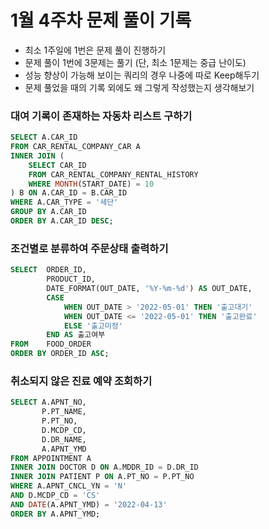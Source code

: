 # 1월 4주차 문제 풀이 기록

- 최소 1주일에 1번은 문제 풀이 진행하기
- 문제 풀이 1번에 3문제는 풀기 (단, 최소 1문제는 중급 난이도)
- 성능 향상이 가능해 보이는 쿼리의 경우 나중에 따로 Keep해두기
- 문제 풀었을 때의 기록 외에도 왜 그렇게 작성했는지 생각해보기

### 대여 기록이 존재하는 자동차 리스트 구하기

```sql
SELECT A.CAR_ID
FROM CAR_RENTAL_COMPANY_CAR A
INNER JOIN (
    SELECT CAR_ID
    FROM CAR_RENTAL_COMPANY_RENTAL_HISTORY
    WHERE MONTH(START_DATE) = 10
) B ON A.CAR_ID = B.CAR_ID
WHERE A.CAR_TYPE = '세단'
GROUP BY A.CAR_ID
ORDER BY A.CAR_ID DESC;
```

### 조건별로 분류하여 주문상태 출력하기

```sql
SELECT  ORDER_ID,  
        PRODUCT_ID,  
        DATE_FORMAT(OUT_DATE, '%Y-%m-%d') AS OUT_DATE,  
        CASE  
            WHEN OUT_DATE > '2022-05-01' THEN '출고대기'  
            WHEN OUT_DATE <= '2022-05-01' THEN '출고완료'  
            ELSE '출고미정'  
        END AS 출고여부  
FROM    FOOD_ORDER  
ORDER BY ORDER_ID ASC;
```

### 취소되지 않은 진료 예약 조회하기

```sql
SELECT A.APNT_NO,  
       P.PT_NAME,  
       P.PT_NO,  
       D.MCDP_CD,  
       D.DR_NAME,  
       A.APNT_YMD  
FROM APPOINTMENT A  
INNER JOIN DOCTOR D ON A.MDDR_ID = D.DR_ID  
INNER JOIN PATIENT P ON A.PT_NO = P.PT_NO  
WHERE A.APNT_CNCL_YN = 'N'  
AND D.MCDP_CD = 'CS'  
AND DATE(A.APNT_YMD) = '2022-04-13'  
ORDER BY A.APNT_YMD;

```